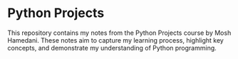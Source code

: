 # Python Projects

This repository contains my notes from the Python Projects course by Mosh Hamedani. These notes aim to capture my learning process, highlight key concepts, and demonstrate my understanding of Python programming.
